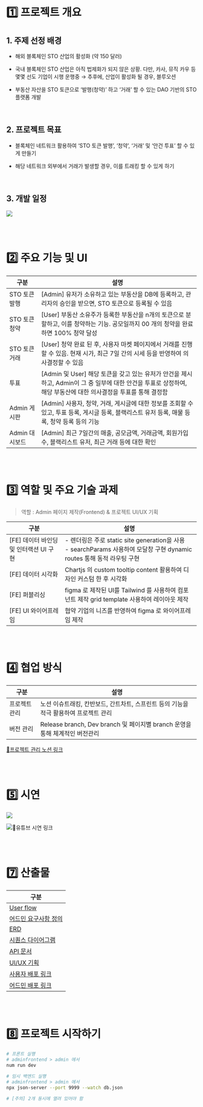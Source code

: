 

  

# 1️⃣ 프로젝트 개요

## 1. 주제 선정 배경
- 해외 블록체인 STO 산업의 활성화 (약 150 달러)

- 국내 블록체인 STO 산업은 아직 법제화가 되지 않은 상황. 다만, 카사, 뮤직 카우 등 몇몇 선도 기업이 시행 운행중 → 추후에, 산업이 활성화 될 경우, 블루오션

- 부동산 자산을 STO 토큰으로 ‘발행(청약)’ 하고 ‘거래’ 할 수 있는 DAO 기반의 STO 플랫폼 개발

<br>

## 2. 프로젝트 목표
- 블록체인 네트워크 활용하여 ‘STO 토큰 발행’, ‘청약’, ‘거래’ 및 ‘안건 투표’ 할 수 있게 만들기

- 해당 네트워크 외부에서 거래가 발생할 경우, 이를 트래킹 할 수 있게 하기

  
<br>

## 3. 개발 일정
![](https://i.imgur.com/JgW8Ar4.png)


<br>
<br>
  
# 2️⃣ 주요 기능 및 UI

| 구분         | 설명                                                                                                    |
| ---------- | ----------------------------------------------------------------------------------------------------- |
| STO 토큰 발행  | [Admin] 유저가 소유하고 있는 부동산을 DB에 등록하고, 관리자의 승인을 받으면, STO 토큰으로 등록될 수 있음                                    |
| STO 토큰 청약  | [User] 부동산 소유주가 등록한 부동산을 n개의 토큰으로 분할하고, 이를 청약하는 기능. 공모일까지 00 개의 청약을 완료하면 100% 청약 달성                   |
| STO 토큰 거래  | [User] 청약 완료 된 후, 사용자 마켓 페이지에서 거래를 진행할 수 있음. 현재 시가, 최근 7일 간의 시세 등을 반영하여 의사결정할 수 있음                    |
| 투표         | [Admin 및 User] 해당 토큰을 갖고 있는 유저가 안건을 제시하고, Admin이 그 중 일부에 대한 안건을 투표로 상정하여, 해당 부동산에 대한 의사결정을 투표를 통해 결정함 |
| Admin 게시판  | [Admin] 사용자, 청약, 거래, 게시글에 대한 정보를 조회할 수 있고, 투표 등록, 게시글 등록, 블랙리스트 유저 등록, 매물 등록, 청약 등록 등의 기능             |
| Admin 대시보드 | [Admin] 최근 7일간의 매출, 공모금액, 거래금액, 회원가입수, 블랙리스트 유저, 최근 거래 등에 대한 확인                                       |

 
<br>
<br>

# 3️⃣ 역할 및 주요 기술 과제 

> 역할 : Admin 페이지 제작(Frontend) & 프로젝트 UI/UX 기획

| 구분                                   | 설명                                                                                                                       |
| -------------------------------------- | -------------------------------------------------------------------------------------------------------------------------- |
| [FE] 데이터 바인딩 및 인터랙션 UI 구현 | - 렌더링은 주로 static site generation을 사용 <br>- searchParams 사용하여 모달창 구현 dynamic routes 통해 동적 라우팅 구현 |
| [FE] 데이터 시각화                     | Chartjs 의 custom tooltip content 활용하여 디자인 커스텀 한 후 시각화                                                      |
| [FE] 퍼블리싱                          | figma 로 제작된 UI를 Tailwind 를 사용하여 컴포넌트 제작 grid template 사용하여 레이아웃 제작                               |
| [FE] UI 와이어프레임                   | 협약 기업의 니즈를 반영하여 figma 로 와이어프레임 제작                                                                     |

  <br>
  <br>
  

# 4️⃣ 협업 방식

| 구분      | 설명                                                        |
| ------- | --------------------------------------------------------- |
| 프로젝트 관리 | 노션 이슈트래킹, 칸반보드, 간트차트, 스프린트 등의 기능을 적극 활용하여 프로젝트 관리         |
| 버전 관리   | Release branch, Dev branch 및 페이지별 branch 운영을 통해 체계적인 버전관리 |
[🔗프로젝트 관리 노션 링크](https://www.notion.so/Gant-chart-8c549ada55a64699adf6486b26cddc8d?pvs=4)


<br>
<br>


# 5️⃣ 시연
![](https://i.imgur.com/USyV2Bw.png)

![🔗유튜브 시연 링크](https://youtu.be/Yr30Bfl_KfE?si=e-mbV78b1Xo5DG0o)

  
<br>
<br>

# 7️⃣ 산출물


| 구분                                                                                                                                                                          |
| --------------------------------------------------------------------------------------------------------------------------------------------------------------------------- |
| [User flow](https://tropical-trouser-a8d.notion.site/User-flow-b20843090262417fa2bc877dc2a46520?pvs=4)                                                                      |
| [어드민 요구사항 정의](https://docs.google.com/spreadsheets/d/12ZmKxAXc7FT7kGRa6ppcQjZ4lxzcqKPNQoAOcQuES2U/edit#gid=0)                                                               |
| [ERD](https://dbdiagram.io/d/6541ab467d8bbd64653cf50b)                                                                                                                      |
| [시퀀스 다이어그램](https://dbdiagram.io/d/6541ab467d8bbd64653cf50b)                                                                                                                |
| [API 문서](https://docs.google.com/spreadsheets/d/1iFLJDipgi4e4pgQSRhGDqBqiKsqijfc35rkt_J2TOSE/edit?usp=sharing)                                                              |
| [UI/UX 기획](https://www.figma.com/file/aBMZ7hFxCcddiVapcRQxbY/bounceCode_STO%ED%94%84%EB%A1%9C%EC%A0%9D%ED%8A%B8?type=design&node-id=1%3A2&mode=design&t=qqG7J3A75UDOs5ka-1) |
| [사용자 배포 링크](https://bouncesto.site/home)                                                                                                                                    |
| [어드민 배포 링크](https://bs.admin.bouncesto.site/admin/dashboard)                                                                                                                |

<br>
<br>



# 8️⃣ 프로젝트 시작하기 
``` BASH
# 프론트 실행
# adminfrontend > admin 에서
num run dev

# 임시 백엔드 실행
# adminfrontend > admin 에서
npx json-server --port 9999 --watch db.json

# [주의] 2개 동시에 열려 있어야 함

```
